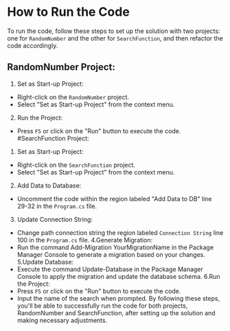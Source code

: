 # How to Run the Code
To run the code, follow these steps to set up the solution with two projects: one for `RandomNumber` and the other for `SearchFunction`, and then refactor the code accordingly.
## RandomNumber Project:
1. Set as Start-up Project:
  - Right-click on the `RandomNumber` project.
  - Select "Set as Start-up Project" from the context menu.
2. Run the Project:
  - Press `F5` or click on the "Run" button to execute the code.
#SearchFunction Project:
1. Set as Start-up Project:
  - Right-click on the `SearchFunction` project.
  - Select "Set as Start-up Project" from the context menu.
2. Add Data to Database:
  - Uncomment the code within the region labeled "Add Data to DB" line 29-32 in the `Program.cs` file.
3. Update Connection String:
  -  Change path connection string the region labeled `Connection String` line 100 in the `Program.cs` file.
4.Generate Migration:
  - Run the command Add-Migration YourMigrationName in the Package Manager Console to generate a migration based on your changes.
5.Update Database:
  - Execute the command Update-Database in the Package Manager Console to apply the migration and update the database schema.
6.Run the Project:
  - Press `F5` or click on the "Run" button to execute the code.
  - Input the name of the search when prompted.
By following these steps, you'll be able to successfully run the code for both projects, RandomNumber and SearchFunction, after setting up the solution and making necessary adjustments.
